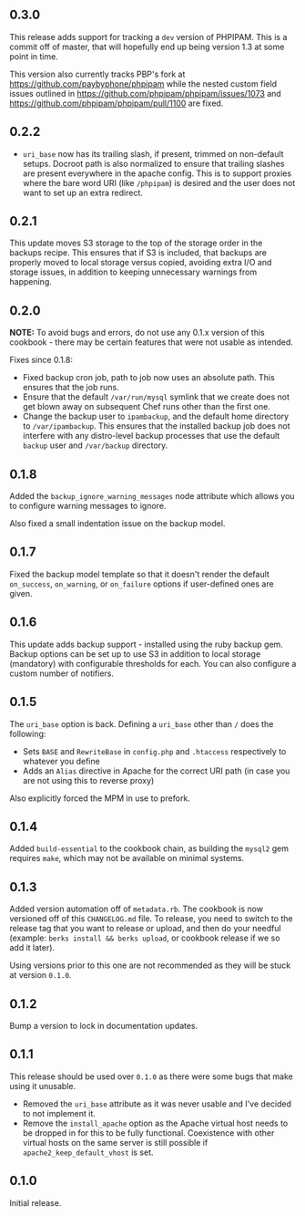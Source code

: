 ## 0.3.0

This release adds support for tracking a `dev` version of PHPIPAM. This is a
commit off of master, that will hopefully end up being version 1.3 at some point
in time.

This version also currently tracks PBP's fork at
https://github.com/paybyphone/phpipam while the nested custom field issues
outlined in https://github.com/phpipam/phpipam/issues/1073 and
https://github.com/phpipam/phpipam/pull/1100 are fixed.

## 0.2.2

 * `uri_base` now has its trailing slash, if present, trimmed on non-default
   setups. Docroot path is also normalized to ensure that trailing slashes are
   present everywhere in the apache config. This is to support proxies where
   the bare word URI (like `/phpipam`) is desired and the user does not want to
   set up an extra redirect.

## 0.2.1

This update moves S3 storage to the top of the storage order in the backups
recipe. This ensures that if S3 is included, that backups are properly moved to
local storage versus copied, avoiding extra I/O  and storage issues, in addition
to keeping unnecessary warnings from happening.

## 0.2.0

**NOTE:** To avoid bugs and errors, do not use any 0.1.x version of this
cookbook - there may be certain features that were not usable as intended.

Fixes since 0.1.8:

 * Fixed backup cron job, path to job now uses an absolute path. This ensures
   that the job runs.
 * Ensure that the default `/var/run/mysql` symlink that we create does not get
   blown away on subsequent Chef runs other than the first one.
 * Change the backup user to `ipambackup`, and the default home directory to
   `/var/ipambackup`. This ensures that the installed backup job does not
   interfere with any distro-level backup processes that use the default
   `backup` user and `/var/backup` directory.

## 0.1.8

Added the `backup_ignore_warning_messages` node attribute which allows you
to configure warning messages to ignore.

Also fixed a small indentation issue on the backup model.

## 0.1.7

Fixed the backup model template so that it doesn't render the default
`on_success`, `on_warning`, or `on_failure` options if user-defined ones are
given.

## 0.1.6

This update adds backup support - installed using the ruby backup gem.
Backup options can be set up to use S3 in addition to local storage
(mandatory) with configurable thresholds for each. You can also
configure a custom number of notifiers.

## 0.1.5
    
The `uri_base` option is back. Defining a `uri_base` other than `/` does the following:

 * Sets `BASE` and `RewriteBase` in `config.php` and `.htaccess` respectively to
   whatever you define
 * Adds an `Alias` directive in Apache for the correct URI path (in case
   you are not using this to reverse proxy)

Also explicitly forced the MPM in use to prefork.

## 0.1.4

Added `build-essential` to the cookbook chain, as building the `mysql2` gem
requires `make`, which may not be available on minimal systems.

## 0.1.3

Added version automation off of `metadata.rb`. The cookbook is now versioned off
of this `CHANGELOG.md` file. To release, you need to switch to the release tag
that you want to release or upload, and then do your needful (example: `berks
install && berks upload`, or cookbook release if we so add it later).

Using versions prior to this one are not recommended as they will be stuck at
version `0.1.0`.

## 0.1.2

Bump a version to lock in documentation updates.

## 0.1.1

This release should be used over `0.1.0` as there were some bugs that make using
it unusable.

 * Removed the `uri_base` attribute as it was never usable and I've decided to
   not implement it.
 * Remove the `install_apache` option as the Apache virtual host needs to be
   dropped in for this to be fully functional. Coexistence with other virtual
   hosts on the same server is still possible if `apache2_keep_default_vhost` is
   set.

## 0.1.0

Initial release.
